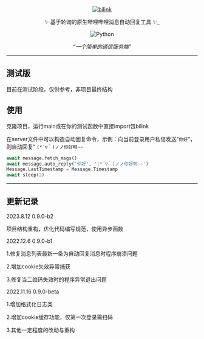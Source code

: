 <div align="center">

<p align="center">
  <a href=""><img src="https://github.com/Kaguya233qwq/Bilink/blob/main/icon.png?raw=ture" width="" height="" alt="bilink"></a>
</p>

✨ 基于轮询的原生哔哩哔哩消息自动回复工具 ✨_

<p align="center">
  <img src="https://img.shields.io/badge/python-3.8+-blue.svg" alt="Python">
</p>

_“一个简单的通信服务端”_

</div>

---

## 测试版

目前在测试阶段，仅供参考，非项目最终结构

## 使用

克隆项目，运行main或在你的测试函数中直接import包bilink

在server文件中可以构造自动回复命令，示例：向当前登录用户私信发送“`你好`”，则自动回复“ `(*´▽｀)ノノ你好鸭~~`

```python
await message.fetch_msgs()
await message.auto_reply('你好', '(*´▽｀)ノノ你好鸭~~')
Message.LastTimestamp = Message.Timestamp
await sleep(2)
```

---

## 更新记录

2023.8.12 0.9.0-b2

项目结构重构，优化代码编写规范，使用异步函数

2022.12.6 0.9.0-b1

1.修复消息列表最新一条为自动回复消息时程序崩溃问题

2.增加cookie失效异常捕获

3.修复当二维码失效时的程序异常退出问题

2022.11.16 0.9.0-beta

1.增加格式化日志类

2.增加cookie缓存功能，仅第一次登录需扫码

3.其他一定程度的改动与重构
